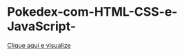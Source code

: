 # Pokedex-com-HTML-CSS-e-JavaScript-

[Clique aqui e visualize](https://pokedex-franklyn.netlify.app/)
